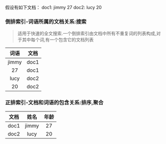假设有如下文档：
doc1: jimmy 27
doc2: lucy  20

### 倒排索引-词语所属的文档关系:搜索
> 适用于快速的全文搜索.一个倒排索引由文档中所有不重复词的列表构成,对于其中每个词,有一个包含它的文档列表

| 词语  | 文档 |
| :-:  | :-: | 
| jimmy| doc1 | 
| 27   | doc1 | 
| lucy | doc2 | 
| 20   | doc2 | 

### 正排索引-文档和词语的包含关系:排序,聚合
|文档  | 姓名  | 年龄|
| :-: | :-:  | :-: | 
| doc1| jimmy | 27 |
| doc2| lucy  | 20 |


